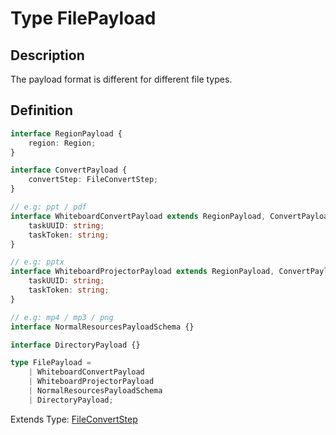 # Type FilePayload

## Description

The payload format is different for different file types.

## Definition

```ts
interface RegionPayload {
    region: Region;
}

interface ConvertPayload {
    convertStep: FileConvertStep;
}

// e.g: ppt / pdf
interface WhiteboardConvertPayload extends RegionPayload, ConvertPayload {
    taskUUID: string;
    taskToken: string;
}

// e.g: pptx
interface WhiteboardProjectorPayload extends RegionPayload, ConvertPayload {
    taskUUID: string;
    taskToken: string;
}

// e.g: mp4 / mp3 / png
interface NormalResourcesPayloadSchema {}

interface DirectoryPayload {}

type FilePayload =
    | WhiteboardConvertPayload
    | WhiteboardProjectorPayload
    | NormalResourcesPayloadSchema
    | DirectoryPayload;
```

Extends Type: [FileConvertStep](/types/file-convert-step)